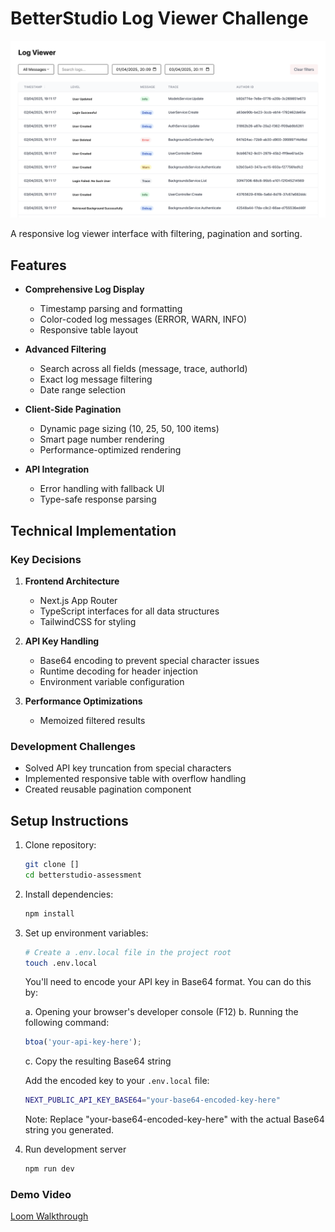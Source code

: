 # BetterStudio Log Viewer Challenge

![Demo Screenshot](/public/screenshot.png)

A responsive log viewer interface with filtering, pagination and sorting.

## Features

-   **Comprehensive Log Display**

    -   Timestamp parsing and formatting
    -   Color-coded log messages (ERROR, WARN, INFO)
    -   Responsive table layout

-   **Advanced Filtering**

    -   Search across all fields (message, trace, authorId)
    -   Exact log message filtering
    -   Date range selection

-   **Client-Side Pagination**

    -   Dynamic page sizing (10, 25, 50, 100 items)
    -   Smart page number rendering
    -   Performance-optimized rendering

-   **API Integration**
    -   Error handling with fallback UI
    -   Type-safe response parsing

## Technical Implementation

### Key Decisions

1. **Frontend Architecture**

    - Next.js App Router
    - TypeScript interfaces for all data structures
    - TailwindCSS for styling

2. **API Key Handling**

    - Base64 encoding to prevent special character issues
    - Runtime decoding for header injection
    - Environment variable configuration

3. **Performance Optimizations**
    - Memoized filtered results

### Development Challenges

-   Solved API key truncation from special characters
-   Implemented responsive table with overflow handling
-   Created reusable pagination component

## Setup Instructions

1. Clone repository:

    ```bash
    git clone []
    cd betterstudio-assessment

    ```

2. Install dependencies:

    ```bash
    npm install
    ```

3. Set up environment variables:

    ```bash
    # Create a .env.local file in the project root
    touch .env.local
    ```

    You'll need to encode your API key in Base64 format. You can do this by:

    a. Opening your browser's developer console (F12)
    b. Running the following command:

    ```javascript
    btoa('your-api-key-here');
    ```

    c. Copy the resulting Base64 string

    Add the encoded key to your `.env.local` file:

    ```bash
    NEXT_PUBLIC_API_KEY_BASE64="your-base64-encoded-key-here"
    ```

    Note: Replace "your-base64-encoded-key-here" with the actual Base64 string you generated.

4. Run development server

    ```bash
    npm run dev


    ```

### Demo Video

[Loom Walkthrough]()
